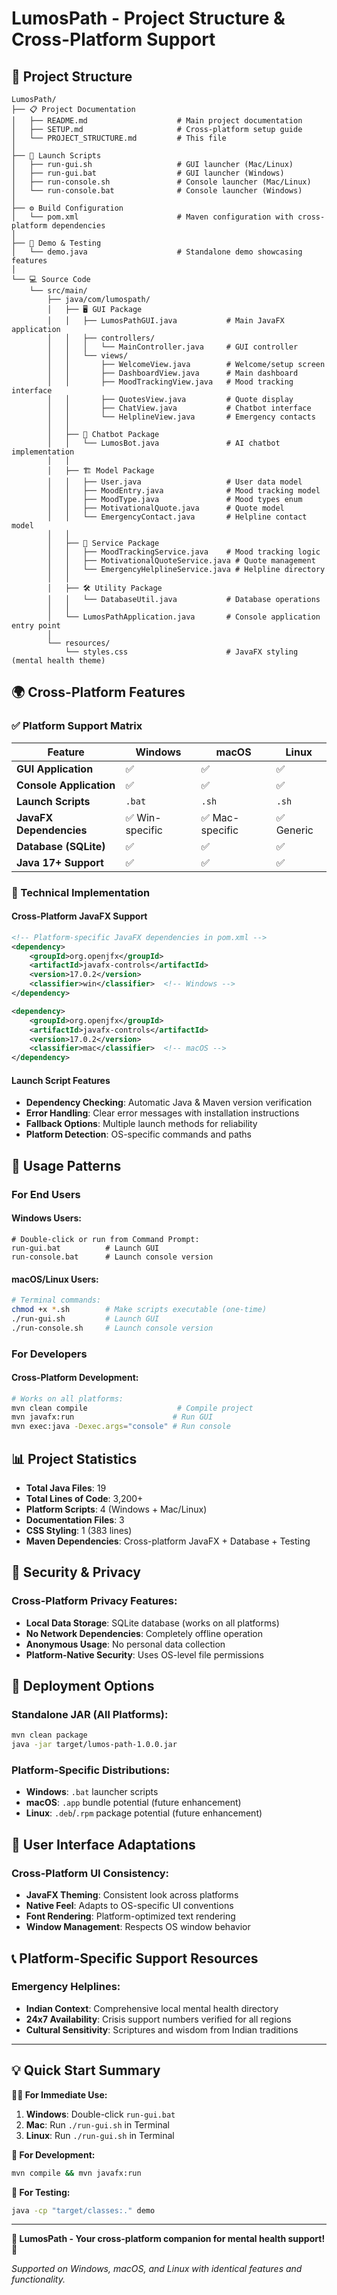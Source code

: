 # LumosPath - Project Structure & Cross-Platform Support

## 📂 Project Structure

```
LumosPath/
├── 📋 Project Documentation
│   ├── README.md                    # Main project documentation
│   ├── SETUP.md                     # Cross-platform setup guide
│   └── PROJECT_STRUCTURE.md         # This file
│
├── 🚀 Launch Scripts
│   ├── run-gui.sh                   # GUI launcher (Mac/Linux)
│   ├── run-gui.bat                  # GUI launcher (Windows)
│   ├── run-console.sh               # Console launcher (Mac/Linux)
│   └── run-console.bat              # Console launcher (Windows)
│
├── ⚙️ Build Configuration
│   └── pom.xml                      # Maven configuration with cross-platform dependencies
│
├── 🎯 Demo & Testing
│   └── demo.java                    # Standalone demo showcasing features
│
└── 💻 Source Code
    └── src/main/
        ├── java/com/lumospath/
        │   ├── 🖥️ GUI Package
        │   │   ├── LumosPathGUI.java           # Main JavaFX application
        │   │   ├── controllers/
        │   │   │   └── MainController.java     # GUI controller
        │   │   └── views/
        │   │       ├── WelcomeView.java        # Welcome/setup screen
        │   │       ├── DashboardView.java      # Main dashboard
        │   │       ├── MoodTrackingView.java   # Mood tracking interface
        │   │       ├── QuotesView.java         # Quote display
        │   │       ├── ChatView.java           # Chatbot interface
        │   │       └── HelplineView.java       # Emergency contacts
        │   │
        │   ├── 💬 Chatbot Package
        │   │   └── LumosBot.java               # AI chatbot implementation
        │   │
        │   ├── 🏗️ Model Package
        │   │   ├── User.java                   # User data model
        │   │   ├── MoodEntry.java              # Mood tracking model
        │   │   ├── MoodType.java               # Mood types enum
        │   │   ├── MotivationalQuote.java      # Quote model
        │   │   └── EmergencyContact.java       # Helpline contact model
        │   │
        │   ├── 🔧 Service Package
        │   │   ├── MoodTrackingService.java    # Mood tracking logic
        │   │   ├── MotivationalQuoteService.java # Quote management
        │   │   └── EmergencyHelplineService.java # Helpline directory
        │   │
        │   ├── 🛠️ Utility Package
        │   │   └── DatabaseUtil.java           # Database operations
        │   │
        │   └── LumosPathApplication.java       # Console application entry point
        │
        └── resources/
            └── styles.css                      # JavaFX styling (mental health theme)
```

## 🌍 Cross-Platform Features

### ✅ Platform Support Matrix

| Feature | Windows | macOS | Linux |
|---------|---------|-------|-------|
| **GUI Application** | ✅ | ✅ | ✅ |
| **Console Application** | ✅ | ✅ | ✅ |
| **Launch Scripts** | `.bat` | `.sh` | `.sh` |
| **JavaFX Dependencies** | ✅ Win-specific | ✅ Mac-specific | ✅ Generic |
| **Database (SQLite)** | ✅ | ✅ | ✅ |
| **Java 17+ Support** | ✅ | ✅ | ✅ |

### 🔧 Technical Implementation

#### Cross-Platform JavaFX Support
```xml
<!-- Platform-specific JavaFX dependencies in pom.xml -->
<dependency>
    <groupId>org.openjfx</groupId>
    <artifactId>javafx-controls</artifactId>
    <version>17.0.2</version>
    <classifier>win</classifier>  <!-- Windows -->
</dependency>

<dependency>
    <groupId>org.openjfx</groupId>
    <artifactId>javafx-controls</artifactId>
    <version>17.0.2</version>
    <classifier>mac</classifier>  <!-- macOS -->
</dependency>
```

#### Launch Script Features
- **Dependency Checking**: Automatic Java & Maven version verification
- **Error Handling**: Clear error messages with installation instructions
- **Fallback Options**: Multiple launch methods for reliability
- **Platform Detection**: OS-specific commands and paths

## 🎯 Usage Patterns

### For End Users

#### Windows Users:
```batch
# Double-click or run from Command Prompt:
run-gui.bat          # Launch GUI
run-console.bat      # Launch console version
```

#### macOS/Linux Users:
```bash
# Terminal commands:
chmod +x *.sh        # Make scripts executable (one-time)
./run-gui.sh         # Launch GUI
./run-console.sh     # Launch console version
```

### For Developers

#### Cross-Platform Development:
```bash
# Works on all platforms:
mvn clean compile                    # Compile project
mvn javafx:run                      # Run GUI
mvn exec:java -Dexec.args="console" # Run console
```

## 📊 Project Statistics

- **Total Java Files**: 19
- **Total Lines of Code**: 3,200+
- **Platform Scripts**: 4 (Windows + Mac/Linux)
- **Documentation Files**: 3
- **CSS Styling**: 1 (383 lines)
- **Maven Dependencies**: Cross-platform JavaFX + Database + Testing

## 🔐 Security & Privacy

### Cross-Platform Privacy Features:
- **Local Data Storage**: SQLite database (works on all platforms)
- **No Network Dependencies**: Completely offline operation
- **Anonymous Usage**: No personal data collection
- **Platform-Native Security**: Uses OS-level file permissions

## 🚀 Deployment Options

### Standalone JAR (All Platforms):
```bash
mvn clean package
java -jar target/lumos-path-1.0.0.jar
```

### Platform-Specific Distributions:
- **Windows**: `.bat` launcher scripts
- **macOS**: `.app` bundle potential (future enhancement)
- **Linux**: `.deb`/`.rpm` package potential (future enhancement)

## 🎨 User Interface Adaptations

### Cross-Platform UI Consistency:
- **JavaFX Theming**: Consistent look across platforms
- **Native Feel**: Adapts to OS-specific UI conventions
- **Font Rendering**: Platform-optimized text rendering
- **Window Management**: Respects OS window behavior

## 📞 Platform-Specific Support Resources

### Emergency Helplines:
- **Indian Context**: Comprehensive local mental health directory
- **24x7 Availability**: Crisis support numbers verified for all regions
- **Cultural Sensitivity**: Scriptures and wisdom from Indian traditions

---

## 💡 Quick Start Summary

**🏃‍♂️ For Immediate Use:**

1. **Windows**: Double-click `run-gui.bat`
2. **Mac**: Run `./run-gui.sh` in Terminal
3. **Linux**: Run `./run-gui.sh` in Terminal

**🔧 For Development:**
```bash
mvn compile && mvn javafx:run
```

**📱 For Testing:**
```bash
java -cp "target/classes:." demo
```

---

**🌟 LumosPath - Your cross-platform companion for mental health support! 💙**

*Supported on Windows, macOS, and Linux with identical features and functionality.*